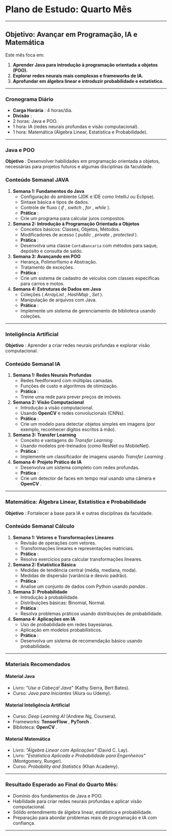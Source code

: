 
# **Plano de Estudo: Quarto Mês**

---

## **Objetivo: Avançar em Programação, IA e Matemática**

Este mês foca em:

1. **Aprender Java para introdução à programação orientada a objetos (POO).**
2. **Explorar redes neurais mais complexas e frameworks de IA.**
3. **Aprofundar em álgebra linear e introduzir probabilidade e estatística.**

---

### **Cronograma Diário**

* **Carga Horária** : 4 horas/dia.
* **Divisão** :
* 2 horas: Java e POO.
* 1 hora: IA (redes neurais profundas e visão computacional).
* 1 hora: Matemática (Álgebra Linear, Estatística e Probabilidade).

---

### **Java e POO**

 **Objetivo** : Desenvolver habilidades em programação orientada a objetos, necessárias para projetos futuros e algumas disciplinas da faculdade.

### **Conteúdo Semanal JAVA**

1. **Semana 1: Fundamentos do Java**
   * Configuração do ambiente (JDK e IDE como IntelliJ ou Eclipse).
   * Sintaxe básica e tipos de dados.
   * Controle de fluxo ( *if* ,  *switch* ,  *for* ,  *while* ).
   * **Prática** :
   * Crie um programa para calcular juros compostos.
2. **Semana 2: Introdução à Programação Orientada a Objetos**
   * Conceitos básicos: Classes, Objetos, Métodos.
   * Modificadores de acesso ( *public* ,  *private* ,  *protected* ).
   * **Prática** :
   * Desenvolva uma classe `ContaBancaria` com métodos para saque, depósito e consulta de saldo.
3. **Semana 3: Avançando em POO**
   * Herança, Polimorfismo e Abstração.
   * Tratamento de exceções.
   * **Prática** :
   * Crie um sistema de cadastro de veículos com classes específicas para carros e motos.
4. **Semana 4: Estruturas de Dados em Java**
   * Coleções ( *ArrayList* ,  *HashMap* ,  *Set* ).
   * Manipulação de arquivos com Java.
   * **Prática** :
   * Implemente um sistema de gerenciamento de biblioteca usando coleções.

---

### **Inteligência Artificial**

 **Objetivo** : Aprender a criar redes neurais profundas e explorar visão computacional.

### **Conteúdo Semanal IA**

1. **Semana 1: Redes Neurais Profundas**
   * Redes feedforward com múltiplas camadas.
   * Funções de custo e algoritmos de otimização.
   * **Prática** :
   * Treine uma rede para prever preços de imóveis.
2. **Semana 2: Visão Computacional**
   * Introdução a visão computacional.
   * Usando **OpenCV** e redes convolucionais (CNNs).
   * **Prática** :
   * Crie um modelo para detectar objetos simples em imagens (por exemplo, reconhecer dígitos escritos à mão).
3. **Semana 3: Transfer Learning**
   * Conceito e vantagens do  *Transfer Learning* .
   * Usando modelos pré-treinados (como ResNet ou MobileNet).
   * **Prática** :
   * Implemente um classificador de imagens usando  *Transfer Learning* .
4. **Semana 4: Projeto Prático de IA**
   * Desenvolva um sistema completo com redes profundas.
   * **Prática** :
   * Crie um detector de faces em tempo real usando uma câmera e  **OpenCV** .

---

### **Matemática: Álgebra Linear, Estatística e Probabilidade**

 **Objetivo** : Fortalecer a base para IA e outras disciplinas da faculdade.

### **Conteúdo Semanal Cálculo**

1. **Semana 1: Vetores e Transformações Lineares**
   * Revisão de operações com vetores.
   * Transformações lineares e representações matriciais.
   * **Prática** :
   * Resolva exercícios para calcular transformações lineares.
2. **Semana 2: Estatística Básica**
   * Medidas de tendência central (média, mediana, moda).
   * Medidas de dispersão (variância e desvio padrão).
   * **Prática** :
   * Analise um conjunto de dados com Python usando  *pandas* .
3. **Semana 3: Probabilidade**
   * Introdução à probabilidade.
   * Distribuições básicas: Binomial, Normal.
   * **Prática** :
   * Resolva problemas práticos usando distribuições de probabilidade.
4. **Semana 4: Aplicações em IA**
   * Uso de probabilidade em redes bayesianas.
   * Aplicação em modelos probabilísticos.
   * **Prática** :
   * Desenvolva um sistema de recomendação básico usando probabilidade.

---

### **Materiais Recomendados**

#### **Material Java**

* Livro: *"Use a Cabeça! Java"* (Kathy Sierra, Bert Bates).
* Curso: *Java para Iniciantes* (Alura ou Udemy).

#### **Material Inteligência Artificial**

* Curso: *Deep Learning AI* (Andrew Ng, Coursera).
* Frameworks:  **TensorFlow** ,  **PyTorch** .
* Biblioteca:  **OpenCV** .

#### **Material Matemática**

* Livro: *"Álgebra Linear com Aplicações"* (David C. Lay).
* Livro: *"Estatística Aplicada e Probabilidade para Engenheiros"* (Montgomery, Runger).
* Curso: *Probability and Statistics* (Khan Academy).

---

### **Resultado Esperado ao Final do Quarto Mês:**

* Domínio dos fundamentos de Java e POO.
* Habilidade para criar redes neurais profundas e aplicar visão computacional.
* Sólido entendimento de álgebra linear, estatística e probabilidade.
* Preparação para abordar problemas reais de programação e IA com confiança.

---
